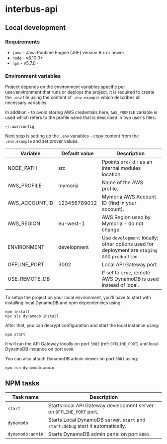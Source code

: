 # interbus-api

## Local development

### Requirements

- `java` - Java Runtime Engine (JRE) version 6.x or newer
- `node` - v8.10.0+
- `npm`  - v5.7.0+

### Environment variables

Project depends on the environment variables specific per user/environment that runs or deploys
the project. It is required to create the `.env` file using the content of `.env.example` which
describes all necessary variables.

In addition - to avoid storing AWS credentials here, `AWS_PROFILE` variable is used which refers
to the profile name that is described in two user's files:

`~/.aws/config`

Next step is setting up the `.env` variables - copy content from the `.env.example` and set prover
values.

| Variable                 | Default value | Description                                                                                                                   |
| ------------------------ | ------------- | ----------------------------------------------------------------------------------------------------------------------------- |
| NODE_PATH                | src           | Ppoints `src/` dir as an internal modules location.                                                 |
| AWS_PROFILE              | mymoria       | Name of the AWS profile.                                                                                                      |
| AWS_ACCOUNT_ID           | 123456789012  | Mymoria AWS Account ID (find in your account).                                                                                |
| AWS_REGION               | eu-west-1     | AWS Region used by Mymoria - do not change.                                                                                   |
| ENVIRONMENT              | development   | Use `development` locally; other options used for deployment are `staging` and `production`.                                  |
| OFFLINE_PORT             | 3002          | Local API Gateway port.                                                                                                       |
| USE_REMOTE_DB            |               | If set to `true`, remote AWS DynamoDB is used instead of local.                                                               |

To setup the project on your local environment, you'll have to start with installing local DynamoDB
and npm dependencies using:

    npm install
    npx sls dynamodb install

After that, you can decrypt configuration and start the local instance using:

    npm start

It will run the API Gateway locally on port `3002` (ref: `OFFLINE_PORT`) and local DynamoDB
instance on port `8000`.

You can also attach DynamoDB admin viewer on port `8001` using:

    npm run dynamodb:admin

## NPM tasks

| Task name                    | Description                                                                                              |
| ---------------------------- | -------------------------------------------------------------------------------------------------------- |
| `start`                      | Starts local API Gateway development server on `OFFLINE_PORT` port.                                      |
| `dynamodb`                   | Starts Local DynamoDB server. `start` and `start:debug` start it automatically.                          |
| `dynamodb:admin`             | Starts DynamoDB admin panel on port `8001`.                                                              |
